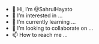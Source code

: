 - 👋 Hi, I’m @SahrulHayato
- 👀 I’m interested in ...
- 🌱 I’m currently learning ...
- 💞️ I’m looking to collaborate on ...
- 📫 How to reach me ...

<!---
SahrulHayato/SahrulHayato is a ✨ special ✨ repository because its `README.md` (this file) appears on your GitHub profile.
You can click the Preview link to take a look at your changes.
--->
